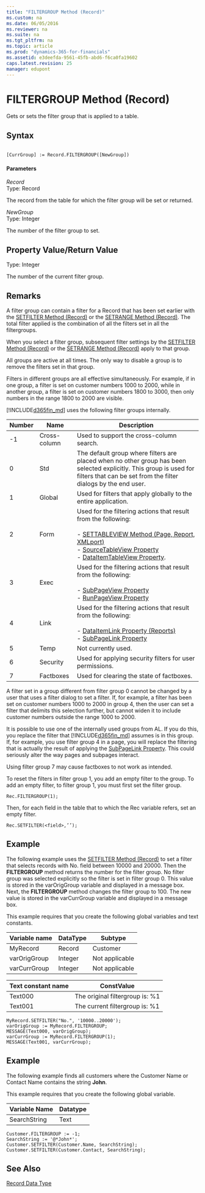 ```yaml
---
title: "FILTERGROUP Method (Record)"
ms.custom: na
ms.date: 06/05/2016
ms.reviewer: na
ms.suite: na
ms.tgt_pltfrm: na
ms.topic: article
ms.prod: "dynamics-365-for-financials"
ms.assetid: e3deefda-9561-45fb-abd6-f6ca0fa19602
caps.latest.revision: 25
manager: edupont
---
```

# FILTERGROUP Method (Record)
Gets or sets the filter group that is applied to a table.  

## Syntax  

```  

[CurrGroup] := Record.FILTERGROUP([NewGroup])  
```  

#### Parameters  
 *Record*  
 Type: Record  

 The record from the table for which the filter group will be set or returned.  

 *NewGroup*  
 Type: Integer  

 The number of the filter group to set.  

## Property Value/Return Value  
 Type: Integer  

 The number of the current filter group.  

## Remarks  
 A filter group can contain a filter for a Record that has been set earlier with the [SETFILTER Method \(Record\)](devenv-SETFILTER-Method-Record.md) or the [SETRANGE Method \(Record\)](devenv-SETRANGE-Method-Record.md). The total filter applied is the combination of all the filters set in all the filtergroups.  

 When you select a filter group, subsequent filter settings by the [SETFILTER Method \(Record\)](devenv-SETFILTER-Method-Record.md) or the [SETRANGE Method \(Record\)](devenv-SETRANGE-Method-Record.md) apply to that group.  

 All groups are active at all times. The only way to disable a group is to remove the filters set in that group.  

 Filters in different groups are all effective simultaneously. For example, if in one group, a filter is set on customer numbers 1000 to 2000, while in another group, a filter is set on customer numbers 1800 to 3000, then only numbers in the range 1800 to 2000 are visible.  

 [!INCLUDE[d365fin_md](../includes/d365fin_md.md)] uses the following filter groups internally.  

|Number|Name|Description|  
|------------|----------|-----------------|  
|-1|Cross-column|Used to support the cross-column search.|  
|0|Std|The default group where filters are placed when no other group has been selected explicitly. This group is used for filters that can be set from the filter dialogs by the end user.|  
|1|Global|Used for filters that apply globally to the entire application.|  
|2|Form|Used for the filtering actions that result from the following:<br /><br /> -   [SETTABLEVIEW Method \(Page, Report, XMLport\)](devenv-SETTABLEVIEW-Method-Page-Report-XMLport.md)<br />-   [SourceTableView Property](../devenv-SourceTableView-Property.md)<br />-   [DataItemTableView Property](../devenv-DataItemTableView-Property.md).|  
|3|Exec|Used for the filtering actions that result from the following:<br /><br /> -   [SubPageView Property](../devenv-SubPageView-Property.md)<br />-   [RunPageView Property](../devenv-RunPageView-Property.md)|  
|4|Link|Used for the filtering actions that result from the following:<br /><br /> -   [DataItemLink Property \(Reports\)](../devenv-DataItemLink-Property-Reports.md)<br />-   [SubPageLink Property](../devenv-SubPageLink-Property.md)|  
|5|Temp|Not currently used.|  
|6|Security|Used for applying security filters for user permissions.|  
|7|Factboxes|Used for clearing the state of factboxes.|  

 A filter set in a group different from filter group 0 cannot be changed by a user that uses a filter dialog to set a filter. If, for example, a filter has been set on customer numbers 1000 to 2000 in group 4, then the user can set a filter that delimits this selection further, but cannot widen it to include customer numbers outside the range 1000 to 2000.  

 It is possible to use one of the internally used groups from AL. If you do this, you replace the filter that [!INCLUDE[d365fin_md](../includes/d365fin_md.md)] assumes is in this group. If, for example, you use filter group 4 in a page, you will replace the filtering that is actually the result of applying the [SubPageLink Property](../devenv-SubPageLink-Property.md). This could seriously alter the way pages and subpages interact.  

 Using filter group 7 may cause factboxes to not work as intended.  

 To reset the filters in filter group 1, you add an empty filter to the group. To add an empty filter, to filter group 1, you must first set the filter group.  

```  
Rec.FILTERGROUP(1);  
```  

 Then, for each field in the table that to which the Rec variable refers, set an empty filter.  

```  
Rec.SETFILTER(<field>,’’);  
```  

## Example  
 The following example uses the [SETFILTER Method \(Record\)](devenv-SETFILTER-Method-Record.md) to set a filter that selects records with No. field between 10000 and 20000. Then the **FILTERGROUP** method returns the number for the filter group. No filter group was selected explicitly so the filter is set in filter group 0. This value is stored in the varOrigGroup variable and displayed in a message box. Next, the **FILTERGROUP** method changes the filter group to 100. The new value is stored in the varCurrGroup variable and displayed in a message box.  

 This example requires that you create the following global variables and text constants.  

|Variable name|DataType|Subtype|  
|-------------------|--------------|-------------|  
|MyRecord|Record|Customer|  
|varOrigGroup|Integer|Not applicable|  
|varCurrGroup|Integer|Not applicable|  

|Text constant name|ConstValue|  
|------------------------|----------------|  
|Text000|The original filtergroup is: %1|  
|Text001|The current filtergroup is: %1|  

```  
MyRecord.SETFILTER("No.", '10000..20000');  
varOrigGroup := MyRecord.FILTERGROUP;  
MESSAGE(Text000, varOrigGroup);  
varCurrGroup := MyRecord.FILTERGROUP(1);  
MESSAGE(Text001, varCurrGroup);  
```  

## Example  
 The following example finds all customers where the Customer Name or Contact Name contains the string **John**.  

 This example requires that you create the following global variable.  

|Variable Name|Datatype|  
|-------------------|--------------|  
|SearchString|Text|  

```  
Customer.FILTERGROUP := -1;  
SearchString := '@*John*';  
Customer.SETFILTER(Customer.Name, SearchString);  
Customer.SETFILTER(Customer.Contact, SearchString);  
```  

## See Also  
 [Record Data Type](../datatypes/devenv-Record-Data-Type.md)
